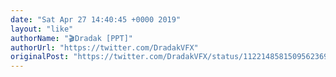 ```yaml
---
date: "Sat Apr 27 14:40:45 +0000 2019"
layout: "like"
authorName: "🎬Dradak [PPT]"
authorUrl: "https://twitter.com/DradakVFX"
originalPost: "https://twitter.com/DradakVFX/status/1122148581509562369"
---
```

